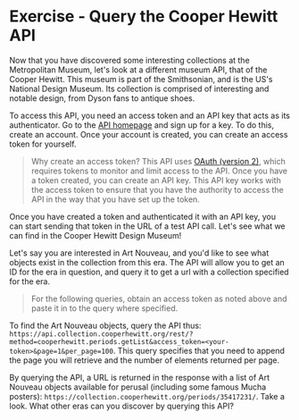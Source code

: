 # Exercise - Query the Cooper Hewitt API

Now that you have discovered some interesting collections at the Metropolitan Museum, let's look at a different museum API, that of the Cooper Hewitt. This museum is part of the Smithsonian, and is the US's National Design Museum. Its collection is comprised of interesting and notable design, from Dyson fans to antique shoes.

To access this API, you need an access token and an API key that acts as its authenticator. Go to the [API homepage](https://collection.cooperhewitt.org/api/) and sign up for a key. To do this, create an account. Once your account is created, you can create an access token for yourself.

> Why create an access token? This API uses [OAuth (version 2)](https://collection.cooperhewitt.org/api/oauth2/), which requires tokens to monitor and limit access to the API. Once you have a token created, you can create an API key. This API key works with the access token to ensure that you have the authority to access the API in the way that you have set up the token.

Once you have created a token and authenticated it with an API key, you can start sending that token in the URL of a test API call. Let's see what we can find in the Cooper Hewitt Design Museum!

Let's say you are interested in Art Nouveau, and you'd like to see what objects exist in the collection from this era. The API will allow you to get an ID for the era in question, and query it to get a url with a collection specified for the era.

> For the following queries, obtain an access token as noted above and paste it in to the query where specified.

To find the Art Nouveau objects, query the API thus: `https://api.collection.cooperhewitt.org/rest/?method=cooperhewitt.periods.getList&access_token=<your-token>&page=1&per_page=100`. This query specifies that you need to append the page you will retrieve and the number of elements returned per page.

By querying the API, a URL is returned in the response with a list of Art Nouveau objects available for perusal (including some famous Mucha posters): `https://collection.cooperhewitt.org/periods/35417231/`. Take a look. What other eras can you discover by querying this API?